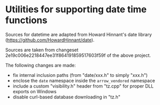 <!--
The MIT License (MIT)

Permission is hereby granted, free of charge, to any person obtaining a copy
of this software and associated documentation files (the "Software"), to deal
in the Software without restriction, including without limitation the rights
to use, copy, modify, merge, publish, distribute, sublicense, and/or sell
copies of the Software, and to permit persons to whom the Software is
furnished to do so, subject to the following conditions:

The above copyright notice and this permission notice shall be included in all
copies or substantial portions of the Software.
-->

# Utilities for supporting date time functions

Sources for datetime are adapted from Howard Hinnant's date library
(https://github.com/HowardHinnant/date).

Sources are taken from changeset 2e19c006e2218447ee31f864191859517603f59f
of the above project.

The following changes are made:
- fix internal inclusion paths (from "date/xxx.h" to simply "xxx.h")
- enclose the `date` namespace inside the `arrow_vendored` namespace
- include a custom "visibility.h" header from "tz.cpp" for proper DLL
  exports on Windows
- disable curl-based database downloading in "tz.h"
